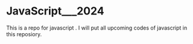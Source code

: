 # JavaScript___2024
This is a repo for javascript . I will put all upcoming codes of javascript in this reposiory.
